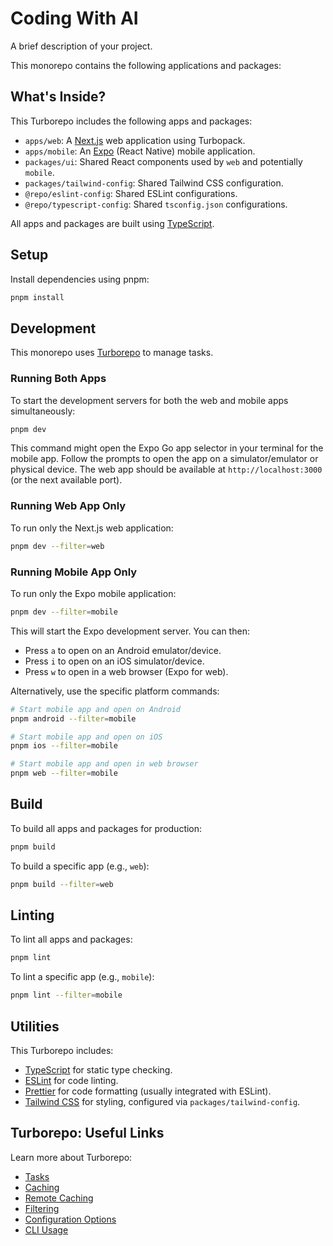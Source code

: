 # Coding With AI

A brief description of your project.

This monorepo contains the following applications and packages:

## What's Inside?

This Turborepo includes the following apps and packages:

-   `apps/web`: A [Next.js](https://nextjs.org/) web application using Turbopack.
-   `apps/mobile`: An [Expo](https://expo.dev/) (React Native) mobile application.
-   `packages/ui`: Shared React components used by `web` and potentially `mobile`.
-   `packages/tailwind-config`: Shared Tailwind CSS configuration.
-   `@repo/eslint-config`: Shared ESLint configurations.
-   `@repo/typescript-config`: Shared `tsconfig.json` configurations.

All apps and packages are built using [TypeScript](https://www.typescriptlang.org/).

## Setup

Install dependencies using pnpm:

```sh
pnpm install
```

## Development

This monorepo uses [Turborepo](https://turbo.build/) to manage tasks.

### Running Both Apps

To start the development servers for both the web and mobile apps simultaneously:

```sh
pnpm dev
```

This command might open the Expo Go app selector in your terminal for the mobile app. Follow the prompts to open the app on a simulator/emulator or physical device. The web app should be available at `http://localhost:3000` (or the next available port).

### Running Web App Only

To run only the Next.js web application:

```sh
pnpm dev --filter=web
```

### Running Mobile App Only

To run only the Expo mobile application:

```sh
pnpm dev --filter=mobile
```

This will start the Expo development server. You can then:
- Press `a` to open on an Android emulator/device.
- Press `i` to open on an iOS simulator/device.
- Press `w` to open in a web browser (Expo for web).

Alternatively, use the specific platform commands:

```sh
# Start mobile app and open on Android
pnpm android --filter=mobile

# Start mobile app and open on iOS
pnpm ios --filter=mobile

# Start mobile app and open in web browser
pnpm web --filter=mobile
```

## Build

To build all apps and packages for production:

```sh
pnpm build
```

To build a specific app (e.g., `web`):

```sh
pnpm build --filter=web
```

## Linting

To lint all apps and packages:

```sh
pnpm lint
```

To lint a specific app (e.g., `mobile`):

```sh
pnpm lint --filter=mobile
```

## Utilities

This Turborepo includes:

-   [TypeScript](https://www.typescriptlang.org/) for static type checking.
-   [ESLint](https://eslint.org/) for code linting.
-   [Prettier](https://prettier.io) for code formatting (usually integrated with ESLint).
-   [Tailwind CSS](https://tailwindcss.com/) for styling, configured via `packages/tailwind-config`.

## Turborepo: Useful Links

Learn more about Turborepo:

-   [Tasks](https://turbo.build/docs/core-concepts/monorepos/running-tasks)
-   [Caching](https://turbo.build/docs/core-concepts/caching)
-   [Remote Caching](https://turbo.build/docs/core-concepts/remote-caching)
-   [Filtering](https://turbo.build/docs/core-concepts/monorepos/filtering)
-   [Configuration Options](https://turbo.build/docs/reference/configuration)
-   [CLI Usage](https://turbo.build/docs/reference/command-line-reference)
